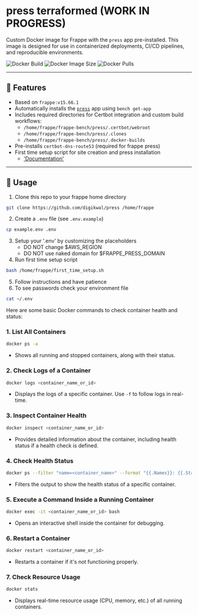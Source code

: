 # press terraformed (WORK IN PROGRESS)

Custom Docker image for Frappe with the `press` app pre-installed.
This image is designed for use in containerized deployments, CI/CD pipelines, and reproducible environments.

![Docker Build](https://img.shields.io/github/actions/workflow/status/digikwal/press/docker-build.yml?label=build&style=flat-square)
![Docker Image Size](https://img.shields.io/docker/image-size/digikwal/press/latest?style=flat-square)
![Docker Pulls](https://img.shields.io/docker/pulls/digikwal/press?style=flat-square)

---

## 🚀 Features

- Based on `frappe:v15.66.1`
- Automatically installs the [`press`](https://github.com/frappe/press) app using `bench get-app`
- Includes required directories for Certbot integration and custom build workflows:
  - `/home/frappe/frappe-bench/press/.certbot/webroot`
  - `/home/frappe/frappe-bench/press/.clones`
  - `/home/frappe/frappe-bench/press/.docker-builds`
- Pre-installs `certbot-dns-route53` (required for frappe press)
- First time setup script for site creation and press installation
  - ['Documentation'](https://frappecloud.com/docs/local-fc-setup)

---

## 🐳 Usage

1. Clone this repo to your frappe home directory

```bash
git clone https://github.com/digikwal/press /home/frappe
```

2. Create a `.env` file (see `.env.example`)

```bash
cp example.env .env
```

3. Setup your '.env' by customizing the placeholders
   - DO NOT change $AWS_REGION
   - DO NOT use naked domain for $FRAPPE_PRESS_DOMAIN
4. Run first time setup script

```bash
bash /home/frappe/first_time_setup.sh
```

5. Follow instructions and have patience
6. To see passwords check your environment file

```bash
cat ~/.env
```

Here are some basic Docker commands to check container health and status:

### 1. **List All Containers**

```bash
docker ps -a
```

- Shows all running and stopped containers, along with their status.

### 2. **Check Logs of a Container**

```bash
docker logs <container_name_or_id>
```

- Displays the logs of a specific container. Use `-f` to follow logs in real-time.

### 3. **Inspect Container Health**

```bash
docker inspect <container_name_or_id>
```

- Provides detailed information about the container, including health status if a health check is defined.

### 4. **Check Health Status**

```bash
docker ps --filter "name=<container_name>" --format "{{.Names}}: {{.Status}}"
```

- Filters the output to show the health status of a specific container.

### 5. **Execute a Command Inside a Running Container**

```bash
docker exec -it <container_name_or_id> bash
```

- Opens an interactive shell inside the container for debugging.

### 6. **Restart a Container**

```bash
docker restart <container_name_or_id>
```

- Restarts a container if it's not functioning properly.

### 7. **Check Resource Usage**

```bash
docker stats
```

- Displays real-time resource usage (CPU, memory, etc.) of all running containers.

